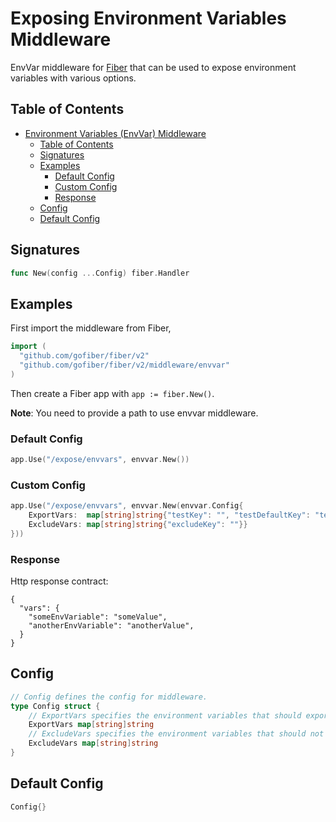 # Exposing Environment Variables Middleware

EnvVar middleware for [Fiber](https://github.com/gofiber/fiber) that can be used to expose environment variables with various options.

## Table of Contents

- [Environment Variables (EnvVar) Middleware](#environment-variables-envvar-middleware)
    - [Table of Contents](#table-of-contents)
    - [Signatures](#signatures)
    - [Examples](#examples)
        - [Default Config](#default-config)
        - [Custom Config](#custom-config)
        - [Response](#response)
    - [Config](#config)
    - [Default Config](#default-config-1)

## Signatures

```go
func New(config ...Config) fiber.Handler
```

## Examples

First import the middleware from Fiber,

```go
import (
  "github.com/gofiber/fiber/v2"
  "github.com/gofiber/fiber/v2/middleware/envvar"
)
```

Then create a Fiber app with `app := fiber.New()`.

**Note**: You need to provide a path to use envvar middleware.

### Default Config

```go
app.Use("/expose/envvars", envvar.New())
```

### Custom Config

```go
app.Use("/expose/envvars", envvar.New(envvar.Config{
    ExportVars:  map[string]string{"testKey": "", "testDefaultKey": "testDefaultVal"},
    ExcludeVars: map[string]string{"excludeKey": ""}}
}))
```

### Response

Http response contract:
```
{
  "vars": {
    "someEnvVariable": "someValue",
    "anotherEnvVariable": "anotherValue",
  }
}

```

## Config

```go
// Config defines the config for middleware.
type Config struct {
    // ExportVars specifies the environment variables that should export
    ExportVars map[string]string
    // ExcludeVars specifies the environment variables that should not export
    ExcludeVars map[string]string
}

```

## Default Config

```go
Config{}
```
